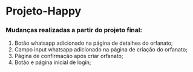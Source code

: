 # Projeto-Happy

<h3>Mudanças realizadas a partir do projeto final:</h3>

<ol>
  <li>Botão whatsapp adicionado na página de detalhes do orfanato;</li>
  <li>Campo input whatsapp adicionado na página de criação do orfanato;</li>
  <li>Página de confirmação após criar orfanato;</li>
  <li>Botão e página inicial de login;</li>
</ol> 


